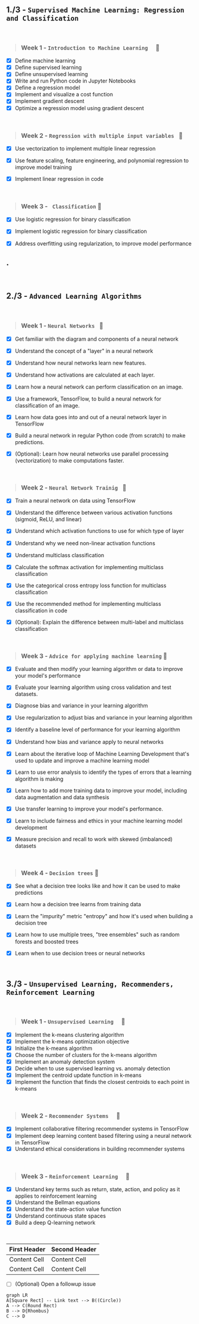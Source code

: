 ## 1./3 - `Supervised Machine Learning: Regression and Classification   `  

</br>

  > ### Week 1 - `Introduction to Machine Learning  ` :tada:  

- [x] Define machine learning
- [x] Define supervised learning
- [x] Define unsupervised learning
- [x] Write and run Python code in Jupyter Notebooks
- [x] Define a regression model
- [x] Implement and visualize a cost function
- [x] Implement gradient descent
- [x] Optimize a regression model using gradient descent
</br>

 > ### Week 2 - `Regression with multiple input variables ` :tada:

- [x] Use vectorization to implement multiple linear regression
- [x] Use feature scaling, feature engineering, and polynomial regression to improve model training
- [x] Implement linear regression in code


</br>

 > ### Week 3 - ` Classification` :tada:

- [x] Use logistic regression for binary classification
- [x] Implement logistic regression for binary classification
- [x] Address overfitting using regularization, to improve model performance


.
-------------------------------------------------------------------------------------------

</br>

## 2./3 - `Advanced Learning Algorithms   `  

</br>


 > ### Week 1 - `Neural Networks ` :tada:

- [x] Get familiar with the diagram and components of a neural network
- [x] Understand the concept of a "layer" in a neural network
- [x] Understand how neural networks learn new features.
- [x] Understand how activations are calculated at each layer.
- [x] Learn how a neural network can perform classification on an image.
- [x] Use a framework, TensorFlow, to build a neural network for classification of an image.
- [x] Learn how data goes into and out of a neural network layer in TensorFlow
- [x] Build a neural network in regular Python code (from scratch) to make predictions.
- [x] (Optional): Learn how neural networks use parallel processing (vectorization) to make computations faster.


</br>


 > ### Week 2 - `Neural Network Trainig ` :tada:

- [x] Train a neural network on data using TensorFlow
- [x] Understand the difference between various activation functions (sigmoid, ReLU, and linear)
- [x] Understand which activation functions to use for which type of layer
- [x] Understand why we need non-linear activation functions
- [x] Understand multiclass classification
- [x] Calculate the softmax activation for implementing multiclass classification
- [x] Use the categorical cross entropy loss function for multiclass classification
- [x] Use the recommended method for implementing multiclass classification in code
- [x] (Optional): Explain the difference between multi-label and multiclass classification


</br>

 > ### Week 3 - `Advice for applying machine learning` :tada:

- [x] Evaluate and then modify your learning algorithm or data to improve your model's performance
- [x] Evaluate your learning algorithm using cross validation and test datasets.
- [x] Diagnose bias and variance in your learning algorithm
- [x] Use regularization to adjust bias and variance in your learning algorithm
- [x] Identify a baseline level of performance for your learning algorithm
- [x] Understand how bias and variance apply to neural networks
- [x] Learn about the iterative loop of Machine Learning Development that's used to update and improve a machine learning model
- [x] Learn to use error analysis to identify the types of errors that a learning algorithm is making
- [x] Learn how to add more training data to improve your model, including data augmentation and data synthesis
- [x] Use transfer learning to improve your model's performance.
- [x] Learn to include fairness and ethics in your machine learning model development
- [x] Measure precision and recall to work with skewed (imbalanced) datasets


</br>


 > ### Week 4 - `Decision trees` :tada:

- [x] See what a decision tree looks like and how it can be used to make predictions
- [x] Learn how a decision tree learns from training data
- [x] Learn the "impurity" metric "entropy" and how it's used when building a decision tree
- [x] Learn how to use multiple trees, "tree ensembles" such as random forests and boosted trees
- [x] Learn when to use decision trees or neural networks


</br>


## 3./3 - `Unsupervised Learning, Recommenders, Reinforcement Learning  `  

</br>

  > ### Week 1 - `Unsupervised Learning  ` :tada:  

- [x] Implement the k-means clustering algorithm
- [x] Implement the k-means optimization objective
- [x] Initialize the k-means algorithm
- [x] Choose the number of clusters for the k-means algorithm
- [x] Implement an anomaly detection system
- [x] Decide when to use supervised learning vs. anomaly detection
- [x] Implement the centroid update function in k-means
- [x] Implement the function that finds the closest centroids to each point in k-means

</br>

  > ### Week 2 - `Recommender Systems  ` :tada:  

- [x] Implement collaborative filtering recommender systems in TensorFlow
- [x] Implement deep learning content based filtering using a neural network in TensorFlow
- [x] Understand ethical considerations in building recommender systems

</br>

  > ### Week 3 - `Reinforcement Learning  ` :tada:  

- [x] Understand key terms such as return, state, action, and policy as it applies to reinforcement learning
- [x] Understand the Bellman equations
- [x] Understand the state-action value function
- [x] Understand continuous state spaces
- [x] Build a deep Q-learning network

</br>


First Header  | Second Header
------------- | -------------
Content Cell  | Content Cell
Content Cell  | Content Cell 


- [ ] \(Optional) Open a followup issue



```mermaid
graph LR
A[Square Rect] -- Link text --> B((Circle))
A --> C(Round Rect)
B --> D{Rhombus}
C --> D
```
